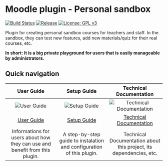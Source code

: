 # Moodle plugin - Personal sandbox
[![Build Status](https://travis-ci.org/cvut-czm/moodle-local_personalsandbox.svg?branch=master)](https://travis-ci.org/cvut-czm/moodle-local_personalsandbox)
[![Release](https://img.shields.io/github/release/cvut-czm/moodle-local_personalsandbox/all.svg)](https://github.com/cvut-czm/moodle-local_personalsandbox/releases)
[![License: GPL v3](https://img.shields.io/badge/License-GPL%20v3-blue.svg)](https://www.gnu.org/licenses/gpl-3.0)


Plugin for creating personal sandbox courses for teachers and staff. In the sandbox, they can test new features, add new materials/quiz for their real courses, etc. 

**In short: It is a big private playground for users that is easily manageable by administrators.**

## Quick navigation
| User Guide | Setup Guide | Technical Documentation |
| :--------: | :---------: | :---------------------: |
| ![User Guide](https://raw.githubusercontent.com/wiki/cvut-czm/moodle-local_personalsandbox/images/users.png) | ![Setup Guide](https://raw.githubusercontent.com/wiki/cvut-czm/moodle-local_personalsandbox/images/wrench.png) | ![Technical Documentation](https://raw.githubusercontent.com/wiki/cvut-czm/moodle-local_personalsandbox/images/books.png) |
| [User Guide](https://github.com/cvut-czm/moodle-local_personalsandbox/wiki/UserGuide) | [Setup Guide](https://github.com/cvut-czm/moodle-local_personalsandbox/wiki/SetupGuide) | [Technical Documentation](https://github.com/cvut-czm/moodle-local_personalsandbox/wiki/TechnicalDocumentation) |
| Informations for users about how they can use and benefit from this plugin. | A step-by-step guide to instalation and configuration of this plugin. | Technical Documentation about this project, its dependencies, etc. |
